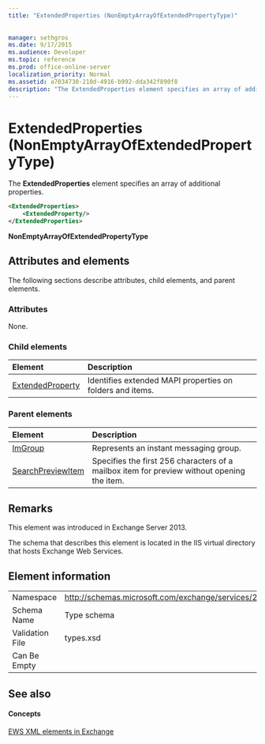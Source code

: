 ```yaml
---
title: "ExtendedProperties (NonEmptyArrayOfExtendedPropertyType)"
 
 
manager: sethgros
ms.date: 9/17/2015
ms.audience: Developer
ms.topic: reference
ms.prod: office-online-server
localization_priority: Normal
ms.assetid: a7034730-210d-4916-b992-dda342f890f8
description: "The ExtendedProperties element specifies an array of additional properties."
---
```


# ExtendedProperties (NonEmptyArrayOfExtendedPropertyType)

The **ExtendedProperties** element specifies an array of additional properties. 
  
```XML
<ExtendedProperties>
    <ExtendedProperty/>
</ExtendedProperties>
```

 **NonEmptyArrayOfExtendedPropertyType**
## Attributes and elements

The following sections describe attributes, child elements, and parent elements.
  
### Attributes

None.
  
### Child elements

|**Element**|**Description**|
|:-----|:-----|
|[ExtendedProperty](extendedproperty.md) <br/> |Identifies extended MAPI properties on folders and items.  <br/> |
   
### Parent elements

|**Element**|**Description**|
|:-----|:-----|
|[ImGroup](imgroup.md) <br/> |Represents an instant messaging group.  <br/> |
|[SearchPreviewItem](searchpreviewitem.md) <br/> |Specifies the first 256 characters of a mailbox item for preview without opening the item.  <br/> |
   
## Remarks

This element was introduced in Exchange Server 2013.
  
The schema that describes this element is located in the IIS virtual directory that hosts Exchange Web Services.
  
## Element information

|||
|:-----|:-----|
|Namespace  <br/> |http://schemas.microsoft.com/exchange/services/2006/types  <br/> |
|Schema Name  <br/> |Type schema  <br/> |
|Validation File  <br/> |types.xsd  <br/> |
|Can Be Empty  <br/> ||
   
## See also

#### Concepts

[EWS XML elements in Exchange](ews-xml-elements-in-exchange.md)

